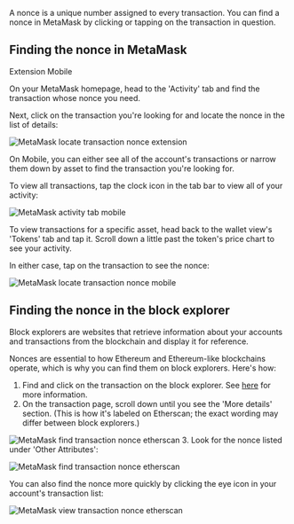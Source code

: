 A nonce is a unique number assigned to every transaction. You can find a nonce in MetaMask by clicking or tapping on the transaction in question. 


Finding the nonce in MetaMask
-----------------------------




Extension Mobile


On your MetaMask homepage, head to the 'Activity' tab and find the transaction whose nonce you need.


Next, click on the transaction you're looking for and locate the nonce in the list of details:


![MetaMask locate transaction nonce extension](https://support.metamask.io/hc/article_attachments/17211152930971)




On Mobile, you can either see all of the account's transactions or narrow them down by asset to find the transaction you're looking for.


To view all transactions, tap the clock icon in the tab bar to view all of your activity:


![MetaMask activity tab mobile](https://support.metamask.io/hc/article_attachments/17211098295067)


To view transactions for a specific asset, head back to the wallet view's 'Tokens' tab and tap it. Scroll down a little past the token's price chart to see your activity. 


In either case, tap on the transaction to see the nonce:


![MetaMask locate transaction nonce mobile](https://support.metamask.io/hc/article_attachments/17211152936219)




Finding the nonce in the block explorer
---------------------------------------


Block explorers are websites that retrieve information about your accounts and transactions from the blockchain and display it for reference. 


Nonces are essential to how Ethereum and Ethereum-like blockchains operate, which is why you can find them on block explorers. Here's how:


1. Find and click on the transaction on the block explorer. See [here](https://support.metamask.io/hc/en-us/articles/360057536611) for more information.
2. On the transaction page, scroll down until you see the 'More details' section. (This is how it's labeled on Etherscan; the exact wording may differ between block explorers.)


![MetaMask find transaction nonce etherscan](https://support.metamask.io/hc/article_attachments/15933103875355)
3. Look for the nonce listed under 'Other Attributes':


![MetaMask find transaction nonce etherscan](https://support.metamask.io/hc/article_attachments/15933103905179)


You can also find the nonce more quickly by clicking the eye icon in your account's transaction list:


![MetaMask view transaction nonce etherscan](https://support.metamask.io/hc/article_attachments/15933103907995)


 


